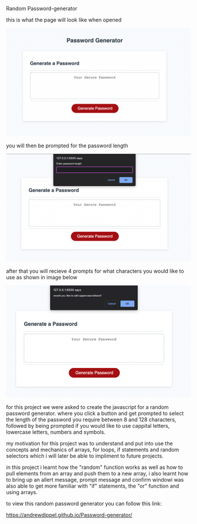  Random Password-generator

 this is what the page will look like when opened

![](Assets/Screen%20Shot%202022-08-16%20at%205.50.30%20pm.png)

you will then be prompted for the password length

![](Assets/Screen%20Shot%202022-08-16%20at%205.50.45%20pm.png)

after that you will recieve 4 prompts for what characters you would like to use as shown in image below

![](Assets/Screen%20Shot%202022-08-16%20at%205.51.03%20pm.png)

for this project we were asked to create the javascript for a random password generator. where you click a button and get prompted to select the length of the password you require between 8 and 128 characters, followed by being prompted if you would like to use cappital letters, lowercase letters, numbers and symbols.

my motivation for this project was to understand and put into use the concepts and mechanics of arrays, for loops, if statements and random selectors which i will later be able to impliment to future projects.

in this project i learnt how the "random" function works as well as how to pull elements from an array and push them to a new array, i also learnt how to bring up an allert message, prompt message and confirm windowi was also able to get more familiar with "if" statements, the "or" function and using arrays.

to view this random password generator you can follow this link:

https://andrewdippel.github.io/Password-generator/
